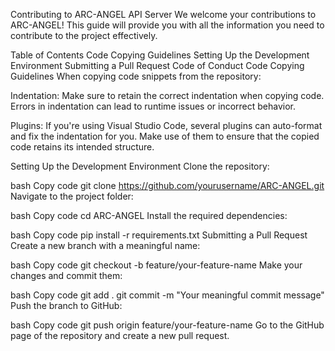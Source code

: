 Contributing to ARC-ANGEL API Server
We welcome your contributions to ARC-ANGEL! This guide will provide you with all the information you need to contribute to the project effectively.

Table of Contents
Code Copying Guidelines
Setting Up the Development Environment
Submitting a Pull Request
Code of Conduct
Code Copying Guidelines
When copying code snippets from the repository:

Indentation: Make sure to retain the correct indentation when copying code. Errors in indentation can lead to runtime issues or incorrect behavior.

Plugins: If you're using Visual Studio Code, several plugins can auto-format and fix the indentation for you. Make use of them to ensure that the copied code retains its intended structure.

Setting Up the Development Environment
Clone the repository:

bash
Copy code
git clone https://github.com/yourusername/ARC-ANGEL.git
Navigate to the project folder:

bash
Copy code
cd ARC-ANGEL
Install the required dependencies:

bash
Copy code
pip install -r requirements.txt
Submitting a Pull Request
Create a new branch with a meaningful name:

bash
Copy code
git checkout -b feature/your-feature-name
Make your changes and commit them:

bash
Copy code
git add .
git commit -m "Your meaningful commit message"
Push the branch to GitHub:

bash
Copy code
git push origin feature/your-feature-name
Go to the GitHub page of the repository and create a new pull request.
